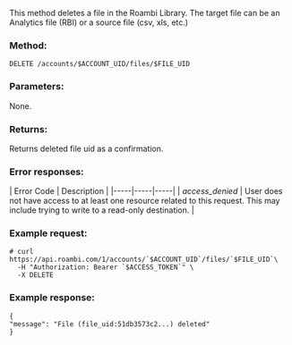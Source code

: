 This method deletes a file in the Roambi Library.  The target file can be an Analytics file (RBI) or a source file (csv, xls, etc.)

### Method:
`DELETE /accounts/$ACCOUNT_UID/files/$FILE_UID`

### Parameters:
None.

### Returns:
Returns deleted file uid as a confirmation.

### Error responses:

| Error Code | Description |
|-----|-----|-----|
| *access_denied* | User does not have access to at least one resource related to this request. This may include trying to write to a read-only destination. |

### Example request:
```
# curl https://api.roambi.com/1/accounts/`$ACCOUNT_UID`/files/`$FILE_UID`\
  -H "Authorization: Bearer `$ACCESS_TOKEN`" \
  -X DELETE
```

### Example response:
```
{
"message": "File (file_uid:51db3573c2...) deleted"
}
```
